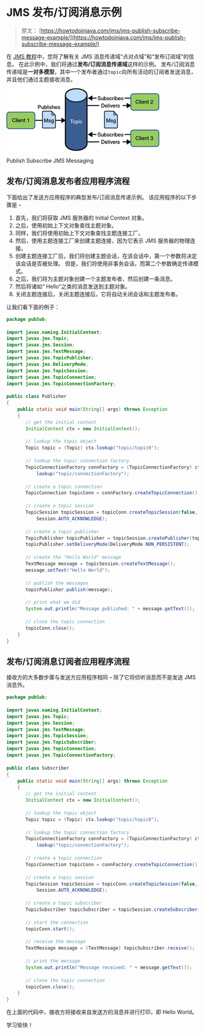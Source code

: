 # JMS 发布/订阅消息示例

> 原文： [https://howtodoinjava.com/jms/jms-publish-subscribe-message-example/](https://howtodoinjava.com/jms/jms-publish-subscribe-message-example/)

在 [JMS 教程](//howtodoinjava.com/jms/jms-java-message-service-tutorial/)中，您将了解有关 JMS 消息传递域“点对点域”和“发布订阅域”的信息。 在此示例中，我们将通过**发布/订阅消息传递域**这样的示例。 发布/订阅消息传递域是**一对多模型**，其中一个发布者通过`topic`向所有活动的订阅者发送消息，并且他们通过主题接收消息。

![Publish Subscribe JMS Messaging](img/4f8be82ddadbab37115d9ed981df7021.png)

Publish Subscribe JMS Messaging



## 发布/订阅消息发布者应用程序流程

下面给出了发送方应用程序的典型发布/订阅消息传递示例。 该应用程序的以下步骤是 –

1.  首先，我们将获取 JMS 服务器的 Initial Context 对象。
2.  之后，使用初始上下文对象查找主题对象。
3.  同样，我们将使用初始上下文对象查找主题连接工厂。
4.  然后，使用主题连接工厂来创建主题连接，因为它表示 JMS 服务器的物理连接。
5.  创建主题连接工厂后，我们将创建主题会话，在该会话中，第一个参数将决定该会话是否被处理。 但是，我们将使用非事务会话，而第二个参数确定传递模式。
6.  之后，我们将为主题对象创建一个主题发布者，然后创建一条消息。
7.  然后将诸如“ Hello”之类的消息发送到主题对象。
8.  关闭主题连接后，关闭主题连接后，它将自动关闭会话和主题发布者。

让我们看下面的例子：

```java
package pubSub;     

import javax.naming.InitialContext;                                                                           
import javax.jms.Topic;
import javax.jms.Session;
import javax.jms.TextMessage;
import javax.jms.TopicPublisher;
import javax.jms.DeliveryMode;
import javax.jms.TopicSession;
import javax.jms.TopicConnection;
import javax.jms.TopicConnectionFactory;

public class Publisher
{
    public static void main(String[] args) throws Exception
    {
       // get the initial context
       InitialContext ctx = new InitialContext();

       // lookup the topic object
       Topic topic = (Topic) ctx.lookup("topic/topic0");

       // lookup the topic connection factory
       TopicConnectionFactory connFactory = (TopicConnectionFactory) ctx.
           lookup("topic/connectionFactory");

       // create a topic connection
       TopicConnection topicConn = connFactory.createTopicConnection();

       // create a topic session
       TopicSession topicSession = topicConn.createTopicSession(false, 
           Session.AUTO_ACKNOWLEDGE);

       // create a topic publisher
       TopicPublisher topicPublisher = topicSession.createPublisher(topic);
       topicPublisher.setDeliveryMode(DeliveryMode.NON_PERSISTENT);

       // create the "Hello World" message
       TextMessage message = topicSession.createTextMessage();
       message.setText("Hello World");

       // publish the messages
       topicPublisher.publish(message);

       // print what we did
       System.out.println("Message published: " + message.getText());

       // close the topic connection
       topicConn.close();
    }
}

```

## 发布/订阅消息订阅者应用程序流程

接收方的大多数步骤与发送方应用程序相同 – 除了它将侦听消息而不是发送 JMS 消息外。

```java
package pubSub;      

import javax.naming.InitialContext;                                                                           
import javax.jms.Topic;
import javax.jms.Session;
import javax.jms.TextMessage;
import javax.jms.TopicSession;
import javax.jms.TopicSubscriber;
import javax.jms.TopicConnection;
import javax.jms.TopicConnectionFactory;

public class Subscriber
{
    public static void main(String[] args) throws Exception
    {
       // get the initial context
       InitialContext ctx = new InitialContext();

       // lookup the topic object
       Topic topic = (Topic) ctx.lookup("topic/topic0");

       // lookup the topic connection factory
       TopicConnectionFactory connFactory = (TopicConnectionFactory) ctx.
           lookup("topic/connectionFactory");

       // create a topic connection
       TopicConnection topicConn = connFactory.createTopicConnection();

       // create a topic session
       TopicSession topicSession = topicConn.createTopicSession(false,
           Session.AUTO_ACKNOWLEDGE);

       // create a topic subscriber
       TopicSubscriber topicSubscriber = topicSession.createSubscriber(topic);

       // start the connection
       topicConn.start();

       // receive the message
       TextMessage message = (TextMessage) topicSubscriber.receive();

       // print the message
       System.out.println("Message received: " + message.getText());

       // close the topic connection
       topicConn.close();
    }
}

```

在上面的代码中，接收方将接收来自发送方的消息并进行打印，即 Hello World。

学习愉快！